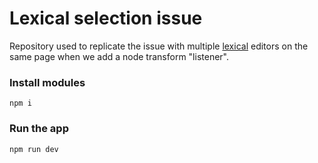 # Lexical selection issue

Repository used to replicate the issue with multiple [lexical](https://github.com/facebook/lexical) editors on the same page when we add a node transform "listener".

### Install modules
```
npm i
```

### Run the app
```
npm run dev
```

